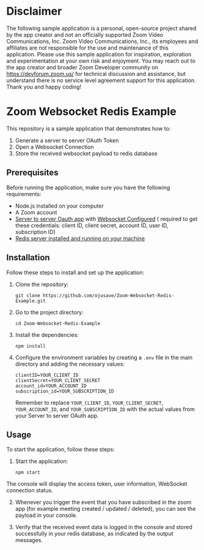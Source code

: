 # Disclaimer
The following sample application is a personal, open-source project shared by the app creator and not an officially supported Zoom Video Communications, Inc. Zoom Video Communications, Inc., its employees and affiliates are not responsible for the use and maintenance of this application. Please use this sample application for inspiration, exploration and experimentation at your own risk and enjoyment. You may reach out to the app creator and broader Zoom Developer community on https://devforum.zoom.us/ for technical discussion and assistance, but understand there is no service level agreement support for this application. Thank you and happy coding!

# Zoom Websocket Redis Example

This repository is a sample application that demonstrates how to:
1. Generate a server to server OAuth Token
2. Open a Websocket Connection
3. Store the received websocket payload to redis database

## Prerequisites

Before running the application, make sure you have the following requirements:

- Node.js installed on your computer
- A Zoom account 
- [Server to server Oauth app](https://developers.zoom.us/docs/internal-apps/create/) with [Websocket Configured](https://developers.zoom.us/docs/api/rest/websockets/)  ( required to get these credentials: client ID, client secret, account ID, user ID, subscription ID)
- [Redis server installed and running on your machine](https://redis.io/docs/getting-started/installation/install-redis-on-mac-os/)

## Installation

Follow these steps to install and set up the application:

1. Clone the repository:

   ```
   git clone https://github.com/ojusave/Zoom-Websocket-Redis-Example.git
   ```

2. Go to the project directory:

   ```
   cd Zoom-Websocket-Redis-Example
   ```

3. Install the dependencies:

   ```
   npm install
   ```

4. Configure the environment variables by creating a `.env` file in the main directory and adding the necessary values:

   ```
   clientID=YOUR_CLIENT_ID
   clientSecret=YOUR_CLIENT_SECRET
   account_id=YOUR_ACCOUNT_ID
   subscription_id=YOUR_SUBSCRIPTION_ID
   ```

   Remember to replace `YOUR_CLIENT_ID`, `YOUR_CLIENT_SECRET`, `YOUR_ACCOUNT_ID`, and `YOUR_SUBSCRIPTION_ID` with the actual values from your Server to server OAuth app.

## Usage

To start the application, follow these steps:

1. Start the application:

   ```
   npm start
   ```

The console will display the access token, user information, WebSocket connection status.

2. Whenever you trigger the event that you have subscribed in the zoom app (for example meeting created / updated / deleted), you can see the payload in your console.

3. Verify that the received event data is logged in the console and stored successfully in your redis database, as indicated by the output messages.
